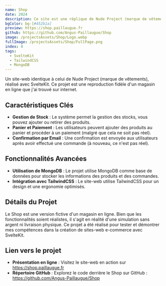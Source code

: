 ```yaml
---
name: Shop
date: 2024
description: Ce site est une réplique de Nude Project (marque de vêtements) réalisée avec SvelteKit.
bgColor: bg-[#452b1a]
preview: https://shop.paillaugue.fr
github: https://github.com/Angus-Paillaugue/Shop
image: /projectsAssets/Shop/Logo.webp
fullImage: /projectsAssets/Shop/FullPage.png
index: 4
tags:
  - SvelteKit
  - TailwindCSS
  - MongoDB
---
```


Un site-web identique à celui de Nude Project (marque de vêtements), réalisé avec SvelteKit. Ce projet est une reproduction fidèle d'un magasin en ligne que j'ai trouvé sur internet.


## Caractéristiques Clés
 - **Gestion de Stock**  : Le système permet la gestion des stocks, vous pouvez ajouter ou retirer des produits.
 - **Panier et Paiement**  : Les utilisateurs peuvent ajouter des produits au panier et procéder à un paiement (malgré que cela ne soit pas réel).
 - **Confirmation par Email**  : Une confirmation est envoyée aux utilisateurs après avoir effectué une commande (à nouveau, ce n'est pas réel).


## Fonctionnalités Avancées
 - **Utilisation de MongoDB**  : Le projet utilise MongoDB comme base de données pour stocker les informations des produits et des commandes.
 - **Intégration avec TailwindCSS**  : Le site-web utilise TailwindCSS pour un design et une ergonomie optimisés.


## Détails du Projet

Le Shop est une version fictive d'un magasin en ligne. Bien que les fonctionnalités soient réalistes, il s'agit en réalité d'une simulation sans argent ni livraison physique. Ce projet a été réalisé pour tester et démontrer mes compétences dans la création de sites-web e-commerce avec SvelteKit.

## Lien vers le projet

 - **Présentation en ligne**  : Visitez le site-web en action sur https://shop.paillaugue.fr
 - **Répertoire GitHub**  : Explorez le code derrière le Shop sur GitHub : https://github.com/Angus-Paillaugue/Shop
